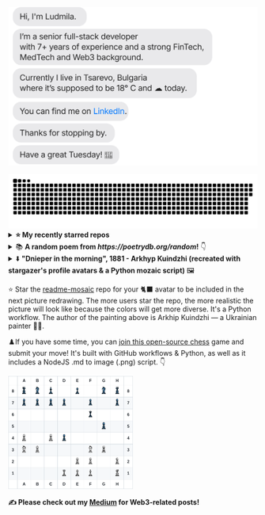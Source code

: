 [![](https://raw.githubusercontent.com/milaabl/milaabl/main/chat.svg)](https://www.linkedin.com/in/ludmila-a-dev/)

<!-- https://github.com/milaabl/milaabl/assets/86361434/c35b0e6f-acf0-435e-920d-b90faa4788ad -->

<img alt="Snake eating my contributions for breakfast🧉" src="https://raw.githubusercontent.com/milaabl/milaabl-readme/preview/github-contribution-grid-snake.svg" />

<details>
<summary>
  <strong>⭐ My recently starred repos </strong>
</summary>
  
<!-- Starred repos start -->
| Name | Url | Stars | Description |
| --- | --- |  --- |  --- |
| LimeChain/mongoose-immutable-plugin|https://github.com/LimeChain/mongoose-immutable-plugin|2|Mongoose plugin guarding fields from modifications|
| ankitects/anki|https://github.com/ankitects/anki|15387|Anki's shared backend and web components, and the Qt frontend|
| lightningnetwork/lnd|https://github.com/lightningnetwork/lnd|7154|Lightning Network Daemon ⚡️|
| CoNarrative/mongo-immutable|https://github.com/CoNarrative/mongo-immutable|10|Immutable MongoDB.|
| lightningdevkit/rust-lightning|https://github.com/lightningdevkit/rust-lightning|1005|A highly modular Bitcoin Lightning library written in Rust. It's rust-lightning, not Rusty's Lightning!|
| node-lightning/node-lightning|https://github.com/node-lightning/node-lightning|121|Bitcoin Lighting Network implemented in Node.js|
| OpenZeppelin/openzeppelin-contracts-upgradeable|https://github.com/OpenZeppelin/openzeppelin-contracts-upgradeable|876|Upgradeable variant of OpenZeppelin Contracts, meant for use in upgradeable contracts. |
| dapphub/ds-test|https://github.com/dapphub/ds-test|186|Assertions, equality checks and other test helpers|
| hbarcelos/forge-multi-version|https://github.com/hbarcelos/forge-multi-version|21|Using forge with multiple solc versions|
| threshold-network/merkle-distribution|https://github.com/threshold-network/merkle-distribution|1|Threshold Network rewards generation and distribution|
| nucypher/nucypher-contracts|https://github.com/nucypher/nucypher-contracts|13|Ethereum contracts supporting TACo applications on the Threshold Network.|
| keep-network/tbtc-v2|https://github.com/keep-network/tbtc-v2|38|Trustlessly tokenized Bitcoin on Ethereum, version 2|
| TotallyMaliciousCryptoBro/TotallyMaliciousCryptoBro|https://github.com/TotallyMaliciousCryptoBro/TotallyMaliciousCryptoBro|4||
| ethereum/EIPs|https://github.com/ethereum/EIPs|12038|The Ethereum Improvement Proposal repository|
| pcaversaccio/reentrancy-attacks|https://github.com/pcaversaccio/reentrancy-attacks|991|A chronological and (hopefully) complete list of reentrancy attacks to date.|
| StableLib/stablelib|https://github.com/StableLib/stablelib|149|A stable library of useful TypeScript/JavaScript code|
| snappyjs/node-request-queue|https://github.com/snappyjs/node-request-queue|8|A utility to queue up a number requests to be executed in parallel batches with possible waitTime between them.|
| TP-Lab/tp-js-sdk|https://github.com/TP-Lab/tp-js-sdk|178|TokenPocket JS API for Dapp of ETH, IOST, TRON, COSMOS, SOLANA, EOS etc. (mobile only)|
| petr-hejda/solidity-merkle-airdrop|https://github.com/petr-hejda/solidity-merkle-airdrop|3|Example implementation of ERC20 token airdrop using merkle tree|
| MetaMask/KeyringController|https://github.com/MetaMask/KeyringController|207|A module for managing groups of Ethereum accounts and using them.|
| appwrite/appwrite|https://github.com/appwrite/appwrite|37118|Build like a team of hundreds_|
| novuhq/novu|https://github.com/novuhq/novu|29832|🔥 The open-source notification infrastructure with fully functional embedded notification center 🚀🚀🚀|
| wagmi-dev/references|https://github.com/wagmi-dev/references|92|Collection of Chains & Connectors for wagmi|
| pancakeswap/pancake-frontend|https://github.com/pancakeswap/pancake-frontend|2418|:pancakes: Pancake main features (farms, pools, IFO, lottery, profiles)|
| paperxyz/js-sdk|https://github.com/paperxyz/js-sdk|5||
| Infrablok/login-with-metamask-using-node-js-express-js-react-js-postgresql|https://github.com/Infrablok/login-with-metamask-using-node-js-express-js-react-js-postgresql|2|Login with MetaMask using Node JS, Express Js , React Js& Postgresql|
| metaspartan/wallet-address-validator|https://github.com/metaspartan/wallet-address-validator|2|Useful NodeJS & JS Library for validation of Bitcoin, Litecoin, Denarius, and other cryptocoin addresses|
| thirdweb-example/login-with-wallet|https://github.com/thirdweb-example/login-with-wallet|20|Authenticate to a backend using the sign in with ethereum standard provided by thirdweb auth|
| Rari-Capital/nova|https://github.com/Rari-Capital/nova|216|Read and write to L1 with minimal latency and no trust tradeoffs.|
| 0xTex/bond-contracts|https://github.com/0xTex/bond-contracts|1|Source code for released Bond Protocol smart contracts.|

<!-- Starred repos end -->

</details>

<details>
  <summary>📚 <strong>A random poem from <em>https://poetrydb.org/random</em>!</strong> 👇 </summary>

<!-- Start poem -->
# 💮 An Essay on Man by *Alexander Pope*

<p>
    EPISTLE I.<br/><br/>OF THE NATURE AND STATE OF MAN WITH RESPECT TO THE UNIVERSE.<br/><br/>AWAKE, my St John! leave all meaner things<br/>To low ambition, and the pride of kings.<br/>Let us (since life can little more supply<br/>Than just to look about us and to die)<br/>Expatiate free o'er all this scene of Man;<br/>A mighty maze! but not without a plan;<br/>A wild, where weeds and flowers promiscuous shoot;<br/>Or garden, tempting with forbidden fruit.<br/>Together let us beat this ample field,<br/>Try what the open, what the covert yield;<br/>The latent tracts, the giddy heights, explore<br/>Of all who blindly creep, or sightless soar;<br/>Eye Nature's walks, shoot folly as it flies,<br/>And catch the manners living as they rise;<br/>Laugh where we must, be candid where we can;<br/>But vindicate the ways of God to Man.<br/><br/>I. Say first, of God above, or Man below,<br/>What can we reason, but from what we know?<br/>Of Man, what see we but his station here,<br/>From which to reason, or to which refer?<br/>Through worlds unnumber'd, though the God be known,<br/>'Tis ours to trace him only in our own.<br/>He who through vast immensity can pierce,<br/>See worlds on worlds compose one universe,<br/>Observe how system into system runs,<br/>What other planets circle other suns,<br/>What varied being peoples every star,<br/>May tell why Heaven has made us as we are.<br/>But of this frame the bearings, and the ties,<br/>The strong connexions, nice dependencies,<br/>Gradations just, has thy pervading soul<br/>Look'd through? or can a part contain the whole?<br/><br/>Is the great chain, that draws all to agree,<br/>And drawn, supports, upheld by God, or thee?<br/><br/>II. Presumptuous Man! the reason wouldst thou find,<br/>Why form'd so weak, so little, and so blind?<br/>First, if thou canst, the harder reason guess,<br/>Why form'd no weaker, blinder, and no less?<br/>Ask of thy mother earth, why oaks are made<br/>Taller or stronger than the weeds they shade?<br/>Or ask of yonder argent fields above,<br/>Why Jove's satellites are less than Jove?<br/><br/>Of systems possible, if 'tis confess'd<br/>That Wisdom infinite must form the best,<br/>Where all must full or not coherent be,<br/>And all that rises, rise in due degree;<br/>Then, in the scale of reasoning life, 'tis plain,<br/>There must be, somewhere, such a rank as Man:<br/>And all the question (wrangle e'er so long)<br/>Is only this, if God has placed him wrong?<br/><br/>Respecting Man, whatever wrong we call,<br/>May, must be right, as relative to all.<br/>In human works, though labour'd on with pain,<br/>A thousand movements scarce one purpose gain;<br/>In God's, one single can its end produce;<br/>Yet serves to second, too, some other use.<br/>So Man, who here seems principal alone,<br/>Perhaps acts second to some sphere unknown,<br/>Touches some wheel, or verges to some goal;<br/>'Tis but a part we see, and not a whole.<br/><br/>When the proud steed shall know why Man restrains<br/>His fiery course, or drives him o'er the plains;<br/>When the dull ox, why now he breaks the clod,<br/>Is now a victim, and now Egypt's god:<br/>Then shall man's pride and dulness comprehend<br/>His actions', passions', being's use and end;<br/>Why doing, suffering, check'd, impell'd; and why<br/>This hour a slave, the next a deity.<br/><br/>Then say not Man's imperfect, Heaven in fault;<br/>Say rather, Man's as perfect as he ought:<br/>His knowledge measured to his state and place;<br/>His time a moment, and a point his space.<br/>If to be perfect in a certain sphere,<br/>What matter, soon or late, or here or there?<br/>The blest to-day is as completely so,<br/>As who began a thousand years ago.<br/><br/>III. Heaven from all creatures hides the book of Fate,<br/>All but the page prescribed, their present state:<br/>From brutes what men, from men what spirits know:<br/>Or who could suffer being here below?<br/>The lamb thy riot dooms to bleed to-day,<br/>Had he thy reason, would he skip and play?<br/>Pleased to the last, he crops the flowery food,<br/>And licks the hand just raised to shed his blood.<br/>Oh blindness to the future! kindly given,<br/>That each may fill the circle mark'd by Heaven:<br/>Who sees with equal eye, as God of all,<br/>A hero perish, or a sparrow fall,<br/>Atoms or systems into ruin hurl'd,<br/>And now a bubble burst, and now a world.<br/><br/>Hope humbly then; with trembling pinions soar;<br/>Wait the great teacher, Death; and God adore.<br/>What future bliss, He gives not thee to know,<br/>But gives that hope to be thy blessing now.<br/>Hope springs eternal in the human breast:<br/>Man never Is, but always To be blest:<br/>The soul, uneasy and confined from home,<br/>Rests and expatiates in a life to come.<br/><br/>Lo, the poor Indian! whose untutor'd mind<br/>Sees God in clouds, or hears him in the wind;<br/>His soul, proud science never taught to stray<br/>Far as the solar walk, or milky-way;<br/>Yet simple nature to his hope has given,<br/>Behind the cloud-topp'd hill, an humbler heaven;<br/>Some safer world in depth of woods embraced,<br/>Some happier island in the watery waste,<br/>Where slaves once more their native land behold,<br/>No fiends torment, no Christians thirst for gold.<br/>To be, contents his natural desire,<br/>He asks no angel's wing, no seraph's fire;<br/>But thinks, admitted to that equal sky,<br/>His faithful dog shall bear him company.<br/><br/>IV. Go, wiser thou! and in thy scale of sense,<br/>Weigh thy opinion against Providence;<br/>Call imperfection what thou fanciest such,<br/>Say, here he gives too little, there too much:<br/>Destroy all creatures for thy sport or gust,<br/>Yet cry, If Man's unhappy, God's unjust:<br/>If Man alone engross not Heaven's high care,<br/>Alone made perfect here, immortal there:<br/>Snatch from his hand the balance and the rod,<br/>Re-judge his justice, be the God of God.<br/>In pride, in reasoning pride, our error lies;<br/>All quit their sphere, and rush into the skies.<br/>Pride still is aiming at the blest abodes,<br/>Men would be angels, angels would be gods.<br/>Aspiring to be gods, if angels fell,<br/>Aspiring to be angels, men rebel:<br/>And who but wishes to invert the laws<br/>Of ORDER, sins against the Eternal Cause.<br/><br/>V. Ask for what end the heavenly bodies shine,<br/>Earth for whose use? Pride answers, ''Tis for mine:<br/>For me kind Nature wakes her genial power,<br/>Suckles each herb, and spreads out every flower;<br/>Annual for me the grape, the rose renew,<br/>The juice nectareous, and the balmy dew;<br/>For me, the mine a thousand treasures brings;<br/>For me, health gushes from a thousand springs;<br/>Seas roll to waft me, suns to light me rise;<br/>My footstool earth, my canopy the skies.'<br/><br/>But errs not Nature from this gracious end,<br/>From burning suns when livid deaths descend,<br/>When earthquakes swallow, or when tempests sweep<br/>Towns to one grave, whole nations to the deep?<br/>'No' 'tis replied, 'the first Almighty Cause<br/>Acts not by partial, but by general laws;<br/>Th' exceptions few; some change, since all began:<br/>And what created perfect?'--Why then Man?<br/>If the great end be human happiness,<br/>Then Nature deviates; and can Man do less?<br/>As much that end a constant course requires<br/>Of showers and sunshine, as of Man's desires;<br/>As much eternal springs and cloudless skies,<br/>As men for ever temperate, calm, and wise.<br/>If plagues or earthquakes break not Heaven's design,<br/>Why then a Borgia, or a Catiline?<br/>Who knows but He, whose hand the lightning forms,<br/>Who heaves old Ocean, and who wings the storms,<br/>Pours fierce ambition in a Caesar's mind,<br/>Or turns young Ammon loose to scourge mankind?<br/>From pride, from pride, our very reasoning springs;<br/>Account for moral, as for natural things:<br/>Why charge we Heaven in those, in these acquit?<br/>In both, to reason right, is to submit.<br/><br/>Better for us, perhaps, it might appear,<br/>Were there all harmony, all virtue here;<br/>That never air or ocean felt the wind,<br/>That never passion discomposed the mind.<br/>But all subsists by elemental strife;<br/>And passions are the elements of life.<br/>The general order, since the whole began,<br/>Is kept in Nature, and is kept in Man.<br/><br/>VI. What would this Man? Now upward will he soar,<br/>And, little less than angel, would be more;<br/>Now looking downwards, just as grieved appears<br/>To want the strength of bulls, the fur of bears.<br/>Made for his use all creatures if he call,<br/>Say, what their use, had he the powers of all?<br/>Nature to these, without profusion, kind,<br/>The proper organs, proper powers assign'd;<br/>Each seeming want compensated, of course,<br/>Here with degrees of swiftness, there of force;<br/>All in exact proportion to the state;<br/>Nothing to add, and nothing to abate.<br/>Each beast, each insect, happy in its own:<br/>Is Heaven unkind to Man, and Man alone?<br/>Shall he alone, whom rational we call,<br/>Be pleased with nothing, if not bless'd with all?<br/><br/>The bliss of Man (could pride that blessing find)<br/>Is not to act or think beyond mankind;<br/>No powers of body or of soul to share,<br/>But what his nature and his state can bear.<br/>Why has not Man a microscopic eye?<br/>For this plain reason, Man is not a fly.<br/>Say, what the use, were finer optics given,<br/>T'inspect a mite, not comprehend the heaven?<br/>Or touch, if tremblingly alive all o'er,<br/>To smart and agonise at every pore?<br/>Or, quick effluvia darting through the brain,<br/>Die of a rose in aromatic pain?<br/>If nature thunder'd in his opening ears,<br/>And stunn'd him with the music of the spheres,<br/>How would he wish that Heaven had left him still<br/>The whispering zephyr, and the purling rill?<br/>Who finds not Providence all good and wise,<br/>Alike in what it gives, and what denies?<br/><br/>VII. Far as Creation's ample range extends,<br/>The scale of sensual, mental powers ascends:<br/>Mark how it mounts, to Man's imperial race,<br/>From the green myriads in the peopled grass:<br/>What modes of sight betwixt each wide extreme,<br/>The mole's dim curtain, and the lynx's beam!<br/>Of smell, the headlong lioness between,<br/>And hound sagacious on the tainted green:<br/>Of hearing, from the life that fills the flood,<br/>To that which warbles through the vernal wood:<br/>The spider's touch, how exquisitely fine!<br/>Feels at each thread, and lives along the line:<br/>In the nice bee, what sense so subtly true<br/>From poisonous herbs extracts the healing dew!<br/>How instinct varies in the grovelling swine,<br/>Compared, half-reasoning elephant, with thine!<br/>'Twixt that and reason, what a nice barrier:<br/>For ever separate, yet for ever near!<br/>Remembrance and reflection how allied;<br/>What thin partitions sense from thought divide:<br/>And middle natures, how they long to join,<br/>Yet never pass th' insuperable line!<br/>Without this just gradation, could they be<br/>Subjected, these to those, or all to thee?<br/>The powers of all subdued by thee alone,<br/>Is not thy reason all these powers in one?<br/><br/>VIII. See, through this air, this ocean, and this earth,<br/>All matter quick, and bursting into birth:<br/>Above, how high progressive life may go!<br/>Around, how wide! how deep extend below!<br/>Vast chain of being! which from God began,<br/>Natures ethereal, human, angel, man,<br/>Beast, bird, fish, insect, what no eye can see,<br/>No glass can reach; from Infinite to Thee,<br/>From Thee to Nothing.--On superior powers<br/>Were we to press, inferior might on ours:<br/>Or in the full creation leave a void,<br/>Where, one step broken, the great scale's destroy'd:<br/>From Nature's chain whatever link you strike,<br/>Tenth, or ten thousandth, breaks the chain alike.<br/><br/>And, if each system in gradation roll<br/>Alike essential to th' amazing whole,<br/>The least confusion but in one, not all<br/>That system only, but the whole must fall.<br/>Let earth, unbalanced, from her orbit fly,<br/>Planets and suns run lawless through the sky;<br/>Let ruling angels from their spheres be hurl'd,<br/>Being on being wreck'd, and world on world;<br/>Heaven's whole foundations to their centre nod,<br/>And Nature trembles to the throne of God.<br/>All this dread order break--for whom? for thee?<br/>Vile worm!--oh madness! pride! impiety!<br/><br/>IX. What if the foot, ordain'd the dust to tread,<br/>Or hand, to toil, aspired to be the head<br/>What if the head, the eye, or ear repined<br/>To serve mere engines to the ruling mind?<br/>Just as absurd for any part to claim<br/>To be another, in this general frame;<br/>Just as absurd, to mourn the tasks or pains,<br/>The great directing Mind of All ordains.<br/><br/>All are but parts of one stupendous whole,<br/>Whose body Nature is, and God the soul;<br/>That, changed through all, and yet in all the same;<br/>Great in the earth, as in th' ethereal frame:<br/>Warms in the sun, refreshes in the breeze,<br/>Glows in the stars, and blossoms in the trees,<br/>Lives through all life, extends through all extent.<br/>Spreads undivided, operates unspent;<br/>Breathes in our soul, informs our mortal part,<br/>As full, as perfect, in a hair as heart;<br/>As full, as perfect, in vile Man that mourns,<br/>As the rapt Seraph that adores and burns:<br/>To Him no high, no low, no great, no small;<br/>He fills, He bounds, connects, and equals all.<br/><br/>X. Cease then, nor Order imperfection name:<br/>Our proper bliss depends on what we blame.<br/>Know thy own point: this kind, this due degree<br/>Of blindness, weakness, Heaven bestows on thee.<br/>Submit--in this, or any other sphere,<br/>Secure to be as bless'd as thou canst bear:<br/>Safe in the hand of one disposing Power,<br/>Or in the natal, or the mortal hour.<br/>All Nature is but Art, unknown to thee;<br/>All chance, direction, which thou canst not see;<br/>All discord, harmony not understood;<br/>All partial evil, universal good:<br/>And, spite of pride, in erring reason's spite,<br/>One truth is clear, WHATEVER IS, IS RIGHT.<br/><br/>EPISTLE II.<br/><br/>OF THE NATURE AND STATE OF MAN WITH RESPECT TO HIMSELF AS AN INDIVIDUAL.<br/><br/>I. KNOW then thyself, presume not God to scan;<br/>The proper study of mankind is Man.<br/>Placed on this isthmus of a middle state,<br/>A being darkly wise, and rudely great:<br/>With too much knowledge for the sceptic side,<br/>With too much weakness for the stoic's pride,<br/>He hangs between; in doubt to act, or rest;<br/>In doubt to deem himself a god, or beast;<br/>In doubt his mind or body to prefer;<br/>Born but to die, and reasoning but to err;<br/>Alike in ignorance, his reason such,<br/>Whether he thinks too little, or too much:<br/>Chaos of thought and passion, all confused;<br/>Still by himself abused, or disabused;<br/>Created half to rise, and half to fall;<br/>Great lord of all things, yet a prey to all;<br/>Sole judge of truth, in endless error hurl'd:<br/>The glory, jest, and riddle of the world!<br/><br/>Go, wondrous creature! mount where science guides,<br/>Go, measure earth, weigh air, and state the tides;<br/>Instruct the planets in what orbs to run,<br/>Correct old Time, and regulate the sun;<br/>Go, soar with Plato to the empyreal sphere,<br/>To the first Good, first Perfect, and first Fair;<br/>Or tread the mazy round his followers trod,<br/>And quitting sense call imitating God;<br/>As eastern priests in giddy circles run,<br/>And turn their heads to imitate the sun.<br/>Go, teach Eternal Wisdom how to rule--<br/>Then drop into thyself, and be a fool!<br/><br/>Superior beings, when of late they saw<br/>A mortal man unfold all Nature's law,<br/>Admired such wisdom in an earthly shape,<br/>And show'd a Newton as we show an ape.<br/><br/>Could he, whose rules the rapid comet bind,<br/>Describe or fix one movement of his mind?<br/>Who saw its fires here rise, and there descend,<br/>Explain his own beginning, or his end?<br/>Alas, what wonder! Man's superior part<br/>Uncheck'd may rise, and climb from art to art;<br/>But when his own great work is but begun,<br/>What reason weaves, by passion is undone.<br/><br/>Trace Science, then, with modesty thy guide;<br/>First strip off all her equipage of pride;<br/>Deduct what is but vanity, or dress,<br/>Or learning's luxury, or idleness;<br/>Or tricks to show the stretch of human brain.<br/>Mere curious pleasure, or ingenious pain;<br/>Expunge the whole, or lop th' excrescent parts<br/>Of all our vices have created arts;<br/>Then see how little the remaining sum,<br/>Which served the past, and must the times to come!<br/><br/>II. Two principles in human nature reign--<br/>Self-love, to urge, and reason, to restrain;<br/>Nor this a good, nor that a bad we call,<br/>Each works its end, to move or govern all:<br/>And to their proper operation still,<br/>Ascribe all good; to their improper, ill.<br/><br/>Self-love, the spring of motion, acts the soul;<br/>Reason's comparing balance rules the whole.<br/>Man, but for that, no action could attend,<br/>And, but for this, were active to no end:<br/>Fix'd like a plant on his peculiar spot,<br/>To draw nutrition, propagate, and rot;<br/>Or, meteor-like, flame lawless through the void,<br/>Destroying others, by himself destroy'd.<br/><br/>Most strength the moving principle requires;<br/>Active its task, it prompts, impels, inspires.<br/>Sedate and quiet the comparing lies,<br/>Form'd but to check, deliberate, and advise.<br/>Self-love, still stronger, as its objects nigh;<br/>Reason's at distance, and in prospect lie:<br/>That sees immediate good by present sense;<br/>Reason, the future and the consequence.<br/>Thicker than arguments, temptations throng,<br/>At best more watchful this, but that more strong.<br/>The action of the stronger to suspend<br/>Reason still use, to reason still attend.<br/>Attention, habit and experience gains;<br/>Each strengthens reason, and self-love restrains.<br/><br/>Let subtle schoolmen teach these friends to fight,<br/>More studious to divide than to unite;<br/>And grace and virtue, sense and reason split,<br/>With all the rash dexterity of wit.<br/>Wits, just like fools, at war about a name,<br/>Have full as oft no meaning, or the same.<br/>Self-love and reason to one end aspire,<br/>Pain their aversion, pleasure their desire;<br/>But greedy that its object would devour,<br/>This taste the honey, and not wound the flower:<br/>Pleasure, or wrong or rightly understood,<br/>Our greatest evil, or our greatest good.<br/><br/>III. Modes of self-love the passions we may call:<br/>'Tis real good, or seeming, moves them all:<br/>But since not every good we can divide,<br/>And reason bids us for our own provide;<br/>Passions, though selfish, if their means be fair,<br/>List under reason, and deserve her care;<br/>Those, that imparted, court a nobler aim,<br/>Exalt their kind, and take some virtue's name.<br/><br/>In lazy apathy let Stoics boast<br/>Their virtue fix'd; 'tis fix'd as in a frost;<br/>Contracted all, retiring to the breast;<br/>But strength of mind is exercise, not rest:<br/>The rising tempest puts in act the soul,<br/>Parts it may ravage, but preserves the whole.<br/>On life's vast ocean diversely we sail,<br/>Reason the card, but passion is the gale;<br/>Nor God alone in the still calm we find,<br/>He mounts the storm, and walks upon the wind.<br/><br/>Passions, like elements, though born to fight,<br/>Yet, mix'd and soften'd, in his work unite:<br/>These 'tis enough to temper and employ;<br/>But what composes Man, can Man destroy?<br/>Suffice that reason keep to Nature's road;<br/>Subject, compound them, follow her and God.<br/>Love, Hope, and Joy, fair Pleasure's smiling train,<br/>Hate, Fear, and Grief, the family of Pain,<br/>These mix'd with art, and to due bounds confined,<br/>Make and maintain the balance of the mind:<br/>The lights and shades, whose well-accorded strife<br/>Gives all the strength and colour of our life.<br/><br/>Pleasures are ever in our hands or eyes;<br/>And when, in act, they cease, in prospect, rise:<br/>Present to grasp, and future still to find,<br/>The whole employ of body and of mind.<br/>All spread their charms, but charm not all alike;<br/>On different senses different objects strike;<br/>Hence different passions more or less inflame,<br/>As strong or weak, the organs of the frame;<br/>And hence one master passion in the breast,<br/>Like Aaron's serpent, swallows up the rest.<br/>As Man, perhaps, the moment of his breath,<br/>Receives the lurking principle of death;<br/>The young disease, that must subdue at length,<br/>Grows with his growth, and strengthens with his strength:<br/>So, cast and mingled with his very frame,<br/>The mind's disease, its ruling passion came;<br/>Each vital humour which should feed the whole,<br/>Soon flows to this, in body and in soul:<br/>Whatever warms the heart, or fills the head,<br/>As the mind opens, and its functions spread,<br/>Imagination plies her dangerous art,<br/>And pours it all upon the peccant part.<br/><br/>Nature its mother, habit is its nurse;<br/>Wit, spirit, faculties, but make it worse;<br/>Reason itself but gives it edge and power;<br/>As Heaven's blest beam turns vinegar more sour.<br/><br/>We, wretched subjects, though to lawful sway,<br/>In this weak queen, some favourite still obey:<br/>Ah! if she lend not arms, as well as rules,<br/>What can she more than tell us we are fools?<br/>Teach us to mourn our nature, not to mend,<br/>A sharp accuser, but a helpless friend!<br/>Or from a judge turn pleader, to persuade<br/>The choice we make, or justify it made;<br/>Proud of an easy conquest all along,<br/>She but removes weak passions for the strong:<br/>So, when small humours gather to a gout,<br/>The doctor fancies he has driven them out.<br/><br/>Yes, Nature's road must ever be preferr'd;<br/>Reason is here no guide, but still a guard:<br/>'Tis hers to rectify, not overthrow,<br/>And treat this passion more as friend than foe:<br/>A mightier power the strong direction sends,<br/>And several men impels to several ends:<br/>Like varying winds, by other passions tost,<br/>This drives them constant to a certain coast.<br/>Let power or knowledge, gold or glory, please,<br/>Or (oft more strong than all) the love of ease;<br/>Through life 'tis follow'd, even at life's expense;<br/>The merchant's toil, the sage's indolence,<br/>The monk's humility, the hero's pride,<br/>All, all alike, find reason on their side.<br/><br/>Th' eternal Art educing good from ill,<br/>Grafts on this passion our best principle:<br/>'Tis thus the mercury of Man is fix'd,<br/>Strong grows the virtue with his nature mix'd;<br/>The dross cements what else were too refined<br/>And in one interest body acts with mind.<br/><br/>As fruits, ungrateful to the planter's care,<br/>On savage stocks inserted, learn to bear;<br/>The surest virtues thus from passions shoot,<br/>Wild nature's vigour working at the root.<br/>What crops of wit and honesty appear<br/>From spleen, from obstinacy, hate, or fear!<br/>See anger, zeal and fortitude supply;<br/>Even avarice, prudence; sloth, philosophy;<br/>Lust, through some certain strainers well refined,<br/>Is gentle love, and charms all womankind;<br/>Envy, to which th' ignoble mind's a slave,<br/>Is emulation in the learn'd or brave;<br/>Nor virtue, male or female, can we name,<br/><br/>But what will grow on pride, or grow on shame.<br/>Thus Nature gives us (let it check our pride)<br/>The virtue nearest to our vice allied:<br/>Reason the bias turns to good from ill,<br/>And Nero reigns a Titus, if he will.<br/>The fiery soul abhorr'd in Catiline,<br/>In Decius charms, in Curtius is divine:<br/>The same ambition can destroy or save,<br/>And makes a patriot, as it makes a knave.<br/><br/>IV. This light and darkness in our chaos join'd<br/>What shall divide? the God within the mind.<br/><br/>Extremes in Nature equal ends produce,<br/>In man they join to some mysterious use;<br/>Though each by turns the other's bound invade,<br/>As, in some well-wrought picture, light and shade,<br/>And oft so mix, the difference is too nice<br/>Where ends the virtue, or begins the vice.<br/><br/>Fools! who from hence into the notion fall,<br/>That vice or virtue there is none at all.<br/>If white and black blend, soften, and unite<br/>A thousand ways, is there no black or white?<br/>Ask your own heart, and nothing is so plain;<br/>'Tis to mistake them, costs the time and pain.<br/><br/>V. Vice is a monster of so frightful mien,<br/>As, to be hated, needs but to be seen;<br/>Yet seen too oft, familiar with her face,<br/>We first endure, then pity, then embrace.<br/>But where th' extreme of vice, was ne'er agreed:<br/>Ask where's the north? at York, 'tis on the Tweed;<br/>In Scotland, at the Orcades; and there,<br/>At Greenland, Zembla, or the Lord knows where.<br/>No creature owns it in the first degree,<br/>But thinks his neighbour further gone than he;<br/>Even those who dwell beneath its very zone,<br/>Or never feel the rage, or never own;<br/>What happier natures shrink at with affright,<br/>The hard inhabitant contends is right.<br/><br/>Virtuous and vicious every man must be,<br/>Few in th' extreme, but all in the degree;<br/>The rogue and fool by fits is fair and wise;<br/>And even the best, by fits, what they despise.<br/>'Tis but by parts we follow good or ill;<br/>For, vice or virtue, self directs it still;<br/>Each individual seeks a several goal;<br/>But Heaven's great view is one, and that the whole.<br/>That counterworks each folly and caprice;<br/>That disappoints th' effect of every vice;<br/>That, happy frailties to all ranks applied;<br/>Shame to the virgin, to the matron pride,<br/>Fear to the statesman, rashness to the chief,<br/>To kings presumption, and to crowds belief:<br/>That, virtue's ends from vanity can raise,<br/>Which seeks no interest, no reward but praise;<br/>And build on wants, and on defects of mind,<br/>The joy, the peace, the glory of mankind.<br/><br/>Heaven forming each on other to depend,<br/>A master, or a servant, or a friend,<br/>Bids each on other for assistance call,<br/>Till one man's weakness grows the strength of all.<br/>Wants, frailties, passions, closer still ally<br/>The common interest, or endear the tie.<br/>To these we owe true friendship, love sincere,<br/>Each home-felt joy that life inherits here;<br/>Yet from the same we learn, in its decline,<br/>Those joys, those loves, those interests to resign;<br/>Taught half by reason, half by mere decay,<br/>To welcome death, and calmly pass away.<br/>Whate'er the passion, knowledge, fame, or pelf,<br/>Not one will change his neighbour with himself.<br/>The learn'd is happy Nature to explore;<br/>The fool is happy that he knows no more;<br/>The rich is happy in the plenty given,<br/>The poor contents him with the care of Heaven.<br/>See the blind beggar dance, the cripple sing,<br/>The sot a hero, lunatic a king;<br/>The starving chemist in his golden views<br/>Supremely bless'd, the poet in his Muse.<br/>See some strange comfort every state attend,<br/>And pride bestow'd on all, a common friend;<br/>See some fit passion every age supply,<br/>Hope travels through, nor quits us when we die.<br/><br/>Behold the child, by Nature's kindly law,<br/>Pleased with a rattle, tickled with a straw:<br/>Some livelier plaything gives his youth delight,<br/>A little louder, but as empty quite:<br/>Scarfs, garters, gold, amuse his riper stage,<br/>And beads and prayer-books are the toys of age:<br/>Pleased with this bauble still, as that before;<br/>Till, tired, he sleeps, and life's poor play is o'er.<br/><br/>Meanwhile opinion gilds with varying rays<br/>Those painted clouds that beautify our days;<br/>Each want of happiness by hope supplied,<br/>And each vacuity of sense by pride:<br/>These build as fast as knowledge can destroy;<br/>In Folly's cup still laughs the bubble, joy;<br/>One prospect lost, another still we gain;<br/>And not a vanity is given in vain;<br/>Even mean self-love becomes, by force divine,<br/>The scale to measure others' wants by thine.<br/>See! and confess, one comfort still must rise,<br/>'Tis this, Though Man's a fool, yet God is wise.<br/><br/>EPISTLE III.<br/><br/>OF THE NATURE AND STATE OF MAN WITH RESPECT TO SOCIETY.<br/><br/>Here then we rest: 'The Universal Cause<br/>Acts to one end, but acts by various laws.'<br/>In all the madness of superfluous health,<br/>The trim of pride, the impudence of wealth,<br/>Let this great truth be present night and day;<br/>But most be present, if we preach or pray.<br/><br/>I. Look round our world; behold the chain of love<br/>Combining all below and all above.<br/>See plastic Nature working to this end,<br/>The single atoms each to other tend,<br/>Attract, attracted to, the next in place<br/>Form'd and impell'd its neighbour to embrace.<br/>See matter next, with various life endued,<br/>Press to one centre still, the general Good.<br/>See dying vegetables life sustain,<br/>See life dissolving vegetate again:<br/>All forms that perish other forms supply,<br/>(By turns we catch the vital breath, and die)<br/>Like bubbles on the sea of Matter born,<br/>They rise, they break, and to that sea return.<br/>Nothing is foreign: parts relate to whole;<br/>One all-extending, all-preserving Soul<br/>Connects each being, greatest with the least;<br/>Made beast in aid of man, and man of beast;<br/>All served, all serving: nothing stands alone;<br/>The chain holds on, and where it ends, unknown.<br/><br/>Has God, thou fool! work'd solely for thy good,<br/>Thy joy, thy pastime, thy attire, thy food?<br/>Who for thy table feeds the wanton fawn,<br/>For him as kindly spread the flowery lawn:<br/>Is it for thee the lark ascends and sings?<br/>Joy tunes his voice, joy elevates his wings.<br/>Is it for thee the linnet pours his throat?<br/>Loves of his own, and raptures swell the note.<br/>The bounding steed you pompously bestride,<br/>Shares with his lord the pleasure and the pride.<br/>Is thine alone the seed that strews the plain?<br/>The birds of heaven shall vindicate their grain.<br/>Thine the full harvest of the golden year?<br/>Part pays, and justly, the deserving steer:<br/>The hog, that ploughs not, nor obeys thy call,<br/>Lives on the labours of this lord of all.<br/><br/>Know, Nature's children all divide her care;<br/>The fur that warms a monarch, warm'd a bear.<br/>While Man exclaims, 'See all things for my use!'<br/>'See man for mine!' replies a pamper'd goose:<br/>And just as short of reason he must fall,<br/>Who thinks all made for one, not one for all.<br/><br/>Grant that the powerful still the weak control;<br/>Be Man the wit and tyrant of the whole:<br/>Nature that tyrant checks; he only knows,<br/>And helps, another creature's wants and woes.<br/>Say, will the falcon, stooping from above,<br/>Smit with her varying plumage, spare the dove?<br/>Admires the jay the insect's gilded wings?<br/>Or hears the hawk when Philomela sings?<br/>Man cares for all: to birds he gives his woods,<br/>To beasts his pastures, and to fish his floods;<br/>For some his interest prompts him to provide,<br/>For more his pleasure, yet for more his pride:<br/>All feed on one vain patron, and enjoy<br/>Th' extensive blessing of his luxury.<br/>That very life his learned hunger craves,<br/>He saves from famine, from the savage saves;<br/>Nay, feasts the animal he dooms his feast.<br/>And, till he ends the being, makes it blest;<br/>Which sees no more the stroke, or feels the pain,<br/>Than favour'd Man by touch ethereal slain.<br/>The creature had his feast of life before;<br/>Thou too must perish, when thy feast is o'er!<br/><br/>To each unthinking being, Heaven, a friend,<br/>Gives not the useless knowledge of its end:<br/>To Man imparts it; but with such a view<br/>As, while he dreads it, makes him hope it too:<br/>The hour conceal'd, and so remote the fear,<br/>Death still draws nearer, never seeming near.<br/>Great standing miracle! that Heaven assign'd<br/>Its only thinking thing this turn of mind.<br/><br/>II. Whether with reason or with instinct blest,<br/>Know, all enjoy that power which suits them best;<br/>To bliss alike by that direction tend,<br/>And find the means proportion'd to their end.<br/>Say, where full instinct is th' unerring guide,<br/>What pope or council can they need beside?<br/>Reason, however able, cool at best,<br/>Cares not for service, or but serves when press'd,<br/>Stays till we call, and then not often near;<br/>But honest instinct comes a volunteer,<br/>Sure never to o'ershoot, but just to hit;<br/>While still too wide or short is human wit;<br/>Sure by quick nature happiness to gain,<br/>Which heavier reason labours at in vain.<br/>This, too serves always, reason never long;<br/>One must go right, the other may go wrong.<br/>See then the acting and comparing powers<br/>One in their nature, which are two in ours;<br/>And reason raise o'er instinct as you can,<br/>In this 'tis God directs, in that 'tis Man.<br/><br/>Who taught the nations of the field and wood<br/>To shun their poison, and to choose their food?<br/>Prescient, the tides or tempests to withstand,<br/>Build on the wave, or arch beneath the sand?<br/>Who made the spider parallels design,<br/>Sure as De Moivre, without rule or line?<br/>Who bid the stork, Columbus-like, explore<br/>Heavens not his own, and worlds unknown before?<br/>Who calls the council, states the certain day,<br/>Who forms the phalanx, and who points the way?<br/><br/>III. God, in the nature of each being, founds<br/>Its proper bliss, and sets its proper bounds:<br/>But as he framed a whole, the whole to bless,<br/>On mutual wants built mutual happiness:<br/>So from the first, eternal Order ran,<br/>And creature link'd to creature, man to man.<br/>Whate'er of life all-quickening ether keeps,<br/>Or breathes through air, or shoots beneath the deeps,<br/>Or pours profuse on earth, one nature feeds<br/>The vital flame, and swells the genial seeds.<br/>Not Man alone, but all that roam the wood,<br/>Or wing the sky, or roll along the flood,<br/>Each loves itself, but not itself alone,<br/>Each sex desires alike, till two are one.<br/>Nor ends the pleasure with the fierce embrace;<br/>They love themselves, a third time, in their race.<br/>Thus beast and bird their common charge attend,<br/>The mothers nurse it, and the sires defend;<br/>The young dismiss'd to wander earth or air,<br/>There stops the instinct, and there ends the care;<br/>The link dissolves, each seeks a fresh embrace,<br/>Another love succeeds, another race.<br/>A longer care Man's helpless kind demands;<br/>That longer care contracts more lasting bands:<br/>Reflection, reason, still the ties improve,<br/>At once extend the interest, and the love;<br/>With choice we fix, with sympathy we burn;<br/>Each virtue in each passion takes its turn;<br/>And still new needs, new helps, new habits rise,<br/>That graft benevolence on charities.<br/>Still as one brood, and as another rose,<br/>These natural love maintain'd, habitual those:<br/>The last, scarce ripen'd into perfect man,<br/>Saw helpless him from whom their life began:<br/>Memory and forecast just returns engage,<br/>That pointed back to youth, this on to age;<br/>While pleasure, gratitude, and hope, combined,<br/>Still spread the interest, and preserved the kind.<br/><br/>IV. Nor think, in Nature's state they blindly trod;<br/>The state of Nature was the reign of God:<br/>Self-love and social at her birth began,<br/>Union the bond of all things, and of Man.<br/>Pride then was not; nor arts, that pride to aid;<br/>Man walk'd with beast, joint tenant of the shade;<br/>The same his table, and the same his bed;<br/>No murder clothed him, and no murder fed.<br/>In the same temple, the resounding wood,<br/>All vocal beings hymn'd their equal God:<br/>The shrine with gore unstain'd, with gold undress'd,<br/>Unbribed, unbloody, stood the blameless priest:<br/>Heaven's attribute was universal care,<br/>And Man's prerogative to rule, but spare.<br/>Ah! how unlike the Man of times to come!<br/>Of half that live the butcher and the tomb;<br/>Who, foe to Nature, hears the general groan,<br/>Murders their species, and betrays his own.<br/>But just disease to luxury succeeds,<br/>And every death its own avenger breeds;<br/>The fury-passions from that blood began,<br/>And turn'd on Man, a fiercer savage, Man.<br/><br/>See him from Nature rising slow to Art!<br/>To copy instinct then was reason's part;<br/>Thus then to Man the voice of Nature spake--<br/>'Go, from the creatures thy instructions take:<br/>Learn from the birds what food the thickets yield;<br/>Learn from the beasts the physic of the field;<br/>Thy arts of building from the bee receive;<br/>Learn of the mole to plough, the worm to weave;<br/>Learn of the little nautilus to sail,<br/>Spread the thin oar, and catch the driving gale.<br/>Here, too, all forms of social union find,<br/>And hence let reason, late, instruct mankind:<br/>Here subterranean works and cities see;<br/>There towns aërial on the waving tree.<br/>Learn each small people's genius, policies,<br/>The ants' republic, and the realm of bees;<br/>How those in common all their wealth bestow,<br/>And anarchy without confusion know;<br/>And these for ever, though a monarch reign,<br/>Their separate cells and properties maintain.<br/>Mark what unvaried laws preserve each state,<br/>Laws wise as Nature, and as fix'd as Fate.<br/>In vain thy reason finer webs shall draw,<br/>Entangle Justice in her net of lay,<br/>And right, too rigid, harden into wrong;<br/>Still for the strong too weak, the weak too strong.<br/>Yet go! and thus o'er all the creatures sway,<br/>Thus let the wiser make the rest obey;<br/>And for those arts mere instinct could afford,<br/>Be crown'd as monarchs, or as gods adored.'<br/><br/>V. Great Nature spoke; observant men obey'd;<br/>Cities were built, societies were made:<br/>Here rose one little state; another near<br/>Grew by like means, and join'd, through love or fear.<br/>Did here the trees with ruddier burdens bend,<br/>And there the streams in purer rills descend?<br/>What war could ravish, commerce could bestow;<br/>And he return'd a friend, who came a foe.<br/>Converse and love mankind might strongly draw,<br/>When love was liberty, and Nature law.<br/>Thus states were form'd, the name of king unknown,<br/>Till common interest placed the sway in one.<br/>'Twas virtue only (or in arts or arms,<br/>Diffusing blessings or averting harms),<br/>The same which in a sire the sons obey'd,<br/>A prince the father of a people made.<br/><br/>VI. Till then, by Nature crown'd, each patriarch sat,<br/>King, priest, and parent of his growing state;<br/>On him, their second Providence, they hung,<br/>Their law his eye, their oracle his tongue.<br/>He from the wondering furrow call'd the food,<br/>Taught to command the fire, control the flood,<br/>Draw forth the monsters of the abyss profound,<br/>Or fetch the aërial eagle to the ground.<br/>Till drooping, sickening, dying they began<br/>Whom they revered as god to mourn as man:<br/>Then, looking up from sire to sire, explored<br/>One great first Father, and that first adored.<br/>Or plain tradition that this All begun,<br/>Convey'd unbroken faith from sire to son;<br/>The worker from the work distinct was known,<br/>And simple reason never sought but one:<br/>Ere wit oblique had broke that steady light,<br/>Man, like his Maker, saw that all was right;<br/>To virtue, in the paths of pleasure, trod,<br/>And own'd a Father when he own'd a God.<br/>Love all the faith, and all the allegiance then;<br/>For nature knew no right divine in men,<br/>No ill could fear in God; and understood<br/>A sovereign Being, but a sovereign good.<br/>True faith, true policy, united ran,<br/>That was but love of God, and this of Man.<br/><br/>Who first taught souls enslaved, and realms undone,<br/>The enormous faith of many made for one;<br/>That proud exception to all Nature's laws,<br/>To invert the world, and counterwork its cause?<br/>Force first made conquest, and that conquest, law;<br/>'Till Superstition taught the tyrant awe,<br/>Then shared the tyranny, then lent it aid,<br/>And gods of conquerors, slaves of subjects made:<br/>She, midst the lightning's blaze, and thunder's sound,<br/>When rock'd the mountains, and when groan'd the ground, 250<br/>She taught the weak to bend, the proud to pray,<br/>To Power unseen, and mightier far than they:<br/>She, from the rending earth and bursting skies,<br/>Saw gods descend, and fiends infernal rise:<br/>Here fix'd the dreadful, there the blest abodes;<br/>Fear made her devils, and weak hope her gods;<br/>Gods partial, changeful, passionate, unjust,<br/>Whose attributes were rage, revenge, or lust;<br/>Such as the souls of cowards might conceive,<br/>And, form'd like tyrants, tyrants would believe.<br/>Zeal then, not charity, became the guide;<br/>And hell was built on spite, and heaven on pride.<br/>Then sacred seem'd the ethereal vault no more;<br/>Altars grew marble then, and reek'd with gore:<br/>Then first the Flamen tasted living food;<br/>Next his grim idol smear'd with human blood;<br/>With Heaven's own thunders shook the world below,<br/>And play'd the god an engine on his foe.<br/><br/>So drives self-love, through just and through unjust,<br/>To one man's power, ambition, lucre, lust:<br/>The same self-love, in all, becomes the cause<br/>Of what restrains him, government and laws.<br/>For, what one likes, if others like as well,<br/>What serves one will, when many wills rebel?<br/>How shall he keep what, sleeping or awake,<br/>A weaker may surprise, a stronger take?<br/>His safety must his liberty restrain:<br/>All join to guard what each desires to gain.<br/>Forced into virtue thus by self-defence,<br/>Even kings learn'd justice and benevolence;<br/>Self-love forsook the path it first pursued,<br/>And found the private in the public good.<br/><br/>'Twas then the studious head or generous mind,<br/>Follower of God, or friend of human kind,<br/>Poet or patriot, rose but to restore<br/>The faith and moral Nature gave before;<br/>Relumed her ancient light, not kindled new;<br/>If not God's image, yet his shadow drew;<br/>Taught power's due use to people and to kings,<br/>Taught not to slack, nor strain its tender strings,<br/>The less, or greater, set so justly true,<br/>That touching one must strike the other too;<br/>Till jarring interests of themselves create<br/>The according music of a well-mix'd state.<br/>Such is the world's great harmony, that springs<br/>From order, union, full consent of things:<br/>Where small and great, where weak and mighty, made<br/>To serve, not suffer; strengthen, not invade;<br/>More powerful each as needful to the rest,<br/>And in proportion as it blesses, bless'd;<br/>Draw to one point, and to one centre bring<br/>Beast, man, or angel, servant, lord, or king.<br/><br/>For forms of government let fools contest;<br/>Whate'er is best administer'd is best:<br/>For modes of faith let graceless zealots fight;<br/>His can't be wrong whose life is in the right:<br/>In faith and hope the world will disagree,<br/>But all mankind's concern is charity:<br/>All must be false that thwart this one great end;<br/>And all of God that bless mankind, or mend.<br/><br/>Man, like the generous vine, supported lives;<br/>The strength he gains is from the embrace he gives.<br/>On their own axis as the planets run,<br/>Yet make at once their circle round the sun;<br/>So two consistent motions act the soul,<br/>And one regards itself, and one the whole.<br/><br/>Thus God and Nature link'd the general frame,<br/>And bade self-love and social be the same.<br/><br/>EPISTLE IV.<br/><br/>OF THE NATURE AND STATE OF MAN WITH RESPECT TO HAPPINESS.<br/><br/>O Happiness! our being's end and aim!<br/>Good, Pleasure, Ease, Content! whate'er thy name:<br/>That something still which prompts th' eternal sigh,<br/>For which we bear to live, or dare to die,<br/>Which still so near us, yet beyond us lies,<br/>O'erlook'd, seen double, by the fool, and wise.<br/>Plant of celestial seed! if dropp'd below,<br/>Say, in what mortal soil thou deign'st to grow?<br/>Fair opening to some court's propitious shine,<br/>Or deep with diamonds in the flaming mine?<br/>Twined with the wreaths Parnassian laurels yield,<br/>Or reap'd in iron harvests of the field?<br/>Where grows?--where grows it not? If vain our toil,<br/>We ought to blame the culture, not the soil:<br/>Fix'd to no spot is happiness sincere,<br/>Tis nowhere to be found, or everywhere;<br/>'Tis never to be bought, but always free,<br/>And, fled from monarchs, St John! dwells with thee.<br/><br/>I. Ask of the learn'd the way? the learn'd are blind;<br/>This bids to serve, and that to shun mankind;<br/>Some place the bliss in action, some in ease,<br/>Those call it Pleasure, and Contentment these;<br/>Some, sunk to beasts, find pleasure end in pain;<br/>Some, swell'd to gods, confess even virtue vain;<br/>Or, indolent, to each extreme they fall,<br/>To trust in every thing, or doubt of all.<br/><br/>Who thus define it, say they more or less<br/>Than this, that happiness is happiness?<br/><br/>II. Take Nature's path, and mad Opinion's leave;<br/>All states can reach it, and all heads conceive;<br/>Obvious her goods, in no extreme they dwell;<br/>There needs but thinking right, and meaning well;<br/>And, mourn our various portions as we please,<br/>Equal is common sense, and common ease.<br/><br/>Remember, Man, 'The Universal Cause<br/>Acts not by partial, but by general laws;'<br/>And makes what happiness we justly call<br/>Subsist, not in the good of one, but all.<br/>There's not a blessing individuals find,<br/>But some way leans and hearkens to the kind:<br/>No bandit fierce, no tyrant mad with pride,<br/>No cavern'd hermit, rests self-satisfied:<br/>Who most to shun or hate mankind pretend,<br/>Seek an admirer, or would fix a friend:<br/>Abstract what others feel, what others think,<br/>All pleasures sicken, and all glories sink:<br/>Each has his share; and who would more obtain,<br/>Shall find, the pleasure pays not half the pain.<br/><br/>Order is Heaven's first law; and, this confess'd,<br/>Some are, and must be, greater than the rest,<br/>More rich, more wise; but who infers from hence<br/>That such are happier, shocks all common sense.<br/>Heaven to mankind impartial we confess,<br/>If all are equal in their happiness:<br/>But mutual wants this happiness increase;<br/>All Nature's difference keeps all Nature's peace.<br/>Condition, circumstance, is not the thing;<br/>Bliss is the same in subject or in king,<br/>In who obtain defence, or who defend,<br/>In him who is, or him who finds a friend:<br/>Heaven breathes through every member of the whole<br/>One common blessing, as one common soul.<br/>But Fortune's gifts if each alike possess'd,<br/>And each were equal, must not all contest?<br/>If then to all Men happiness was meant,<br/>God in externals could not place content.<br/><br/>Fortune her gifts may variously dispose,<br/>And these be happy call'd, unhappy those;<br/>But Heaven's just balance equal will appear,<br/>While those are placed in hope, and these in fear:<br/>Not present good or ill, the joy or curse,<br/>But future views of better, or of worse.<br/><br/>O sons of earth! attempt ye still to rise,<br/>By mountains piled on mountains, to the skies?<br/>Heaven still with laughter the vain toil surveys,<br/>And buries madmen in the heaps they raise.<br/><br/>III. Know, all the good that individuals find,<br/>Or God and Nature meant to mere mankind,<br/>Reason's whole pleasure, all the joys of sense,<br/>Lie in three words--Health, Peace, and Competence,<br/>But health consists with temperance alone;<br/>And peace, O Virtue! peace is all thy own.<br/>The good or bad the gifts of Fortune gain;<br/>But these less taste them, as they worse obtain.<br/>Say, in pursuit of profit or delight,<br/>Who risk the most, that take wrong means, or right?<br/>Of vice or virtue, whether bless'd or cursed,<br/>Which meets contempt, or which compassion first?<br/>Count all th' advantage prosperous vice attains,<br/>'Tis but what virtue flies from and disdains:<br/>And grant the bad what happiness they would,<br/>One they must want, which is, to pass for good.<br/><br/>Oh, blind to truth, and God's whole scheme below,<br/>Who fancy bliss to vice, to virtue woe!<br/>Who sees and follows that great scheme the best,<br/>Best knows the blessing, and will most be bless'd.<br/>But fools, the good alone unhappy call,<br/>For ills or accidents that chance to all.<br/>See Falkland dies, the virtuous and the just!<br/>See godlike Turenne prostrate on the dust!<br/>See Sidney bleeds amid the martial strife!<br/>Was this their virtue, or contempt of life?<br/>Say, was it virtue, more though Heaven ne'er gave,<br/>Lamented Digby! sunk thee to the grave?<br/>Tell me, if virtue made the son expire,<br/>Why, full of days and honour, lives the sire?<br/>Why drew Marseilles' good bishop purer breath,<br/>When Nature sicken'd, and each gale was death?<br/>Or why so long (in life if long can be)<br/>Lent Heaven a parent to the poor and me?<br/><br/>What makes all physical or moral ill?<br/>There deviates Nature, and here wanders Will.<br/>God sends not ill, if rightly understood;<br/>Or partial ill is universal good,<br/>Or change admits, or Nature lets it fall;<br/>Short, and but rare, till Man improved it all.<br/>We just as wisely might of Heaven complain<br/>That righteous Abel was destroy'd by Cain,<br/>As that the virtuous son is ill at ease<br/>When his lewd father gave the dire disease.<br/><br/>IV. Think we, like some weak prince, th' Eternal Cause,<br/>Prone for his favourites to reverse his laws?<br/>Shall burning Ætna, if a sage requires,<br/>Forget to thunder, and recall her fires?<br/>On air or sea new motions be impress'd,<br/>O blameless Bethel! to relieve thy breast?<br/>When the loose mountain trembles from on high,<br/>Shall gravitation cease, if you go by?<br/>Or some old temple, nodding to its fall,<br/>For Chartres' head reserve the hanging wall?<br/><br/>V. But still this world (so fitted for the knave)<br/>Contents us not. A better shall we have?<br/>A kingdom of the just then let it be:<br/>But first consider how those just agree.<br/>The good must merit God's peculiar care;<br/>But who but God can tell us who they are?<br/>One thinks on Calvin Heaven's own spirit fell;<br/>Another deems him instrument of hell;<br/>If Calvin feel Heaven's blessing, or its rod,<br/>This cries there is, and that, there is no God.<br/>What shocks one part will edify the rest,<br/>Nor with one system can they all be bless'd.<br/>The very best will variously incline,<br/>And what rewards your virtue, punish mine.<br/>Whatever is, is right.--This world, 'tis true,<br/>Was made for Caesar--but for Titus too:<br/>And which more bless'd? who chain'd his country, say,<br/>Or he whose virtue sigh'd to lose a day?<br/><br/>'But sometimes virtue starves, while vice is fed.'<br/>What then? Is the reward of virtue bread?<br/>That, vice may merit, 'tis the price of toil;<br/>The knave deserves it, when he tills the soil,<br/>The knave deserves it, when he tempts the main,<br/>Where Folly fights for kings, or dives for gain.<br/>The good man may be weak, be indolent;<br/>Nor is his claim to plenty, but content.<br/>But grant him riches, your demand is o'er?<br/>'No--shall the good want health, the good want power?'<br/>Add health, and power, and every earthly thing,<br/>'Why bounded power? why private? why no king?'<br/>Nay, why external for internal given?<br/>Why is not man a god, and earth a heaven?<br/>Who ask and reason thus, will scarce conceive<br/>God gives enough, while he has more to give:<br/>Immense the power, immense were the demand;<br/>Say, at what part of nature will they stand?<br/><br/>VI. What nothing earthly gives, or can destroy,<br/>The soul's calm sunshine, and the heartfelt joy,<br/>Is virtue's prize: a better would you fix?<br/>Then give humility a coach and six,<br/>Justice a conqueror's sword, or truth a gown,<br/>Or public spirit its great cure, a crown.<br/>Weak, foolish man! will Heaven reward us there<br/>With the same trash mad mortals wish for here?<br/>The boy and man an individual makes,<br/>Yet sigh'st thou now for apples and for cakes?<br/>Go, like the Indian, in another life<br/>Expect thy dog, thy bottle, and thy wife;<br/>As well as dream such trifles are assign'd,<br/>As toys and empires, for a godlike mind.<br/>Rewards, that either would to virtue bring<br/>No joy, or be destructive of the thing;<br/>How oft by these at sixty are undone<br/>The virtues of a saint at twenty-one!<br/>To whom can riches give repute, or trust,<br/>Content, or pleasure, but the good and just?<br/>Judges and senates have been bought for gold,<br/>Esteem and love were never to be sold.<br/>O fool! to think God hates the worthy mind,<br/>The lover and the love of human kind,<br/>Whose life is healthful, and whose conscience clear,<br/>Because he wants a thousand pounds a year.<br/><br/>Honour and shame from no condition rise;<br/>Act well your part; there all the honour lies.<br/>Fortune in men has some small difference made--<br/>One flaunts in rags, one flutters in brocade;<br/>The cobbler apron'd, and the parson gown'd,<br/>The friar hooded, and the monarch crown'd.<br/>'What differ more' (you cry) 'than crown and cowl?'<br/>I'll tell you, friend!--a wise man and a fool.<br/>You'll find, if once the monarch acts the monk,<br/>Or, cobbler-like, the parson will be drunk,<br/>Worth makes the man, and want of it the fellow;<br/>The rest is all but leather or prunella.<br/><br/>Stuck o'er with titles, and hung round with strings,<br/>That thou may'st be by kings, or whores of kings,<br/>Boast the pure blood of an illustrious race,<br/>In quiet flow from Lucrece to Lucrece:<br/>But by your fathers' worth if yours you rate,<br/>Count me those only who were good and great.<br/>Go! if your ancient but ignoble blood<br/>Has crept through scoundrels ever since the flood,<br/>Go! and pretend your family is young;<br/>Nor own, your fathers have been fools so long.<br/>What can ennoble sots, or slaves, or cowards?<br/>Alas! not all the blood of all the Howards.<br/><br/>Look next on greatness; say where greatness lies?<br/>'Where, but among the heroes and the wise?'<br/>Heroes are much the same, the point's agreed,<br/>From Macedonia's madman to the Swede;<br/>The whole strange purpose of their lives, to find<br/>Or make an enemy of all mankind!<br/>Not one looks backward, onward still he goes,<br/>Yet ne'er looks forward further than his nose.<br/>No less alike the politic and wise;<br/>All sly slow things, with circumspective eyes:<br/>Men in their loose unguarded hours they take,<br/>Not that themselves are wise, but others weak.<br/>But grant that those can conquer, these can cheat;<br/>'Tis phrase absurd to call a villain great:<br/>Who wickedly is wise, or madly brave,<br/>Is but the more a fool, the more a knave.<br/>Who noble ends by noble means obtains,<br/>Or failing, smiles in exile or in chains,<br/>Like good Aurelius let him reign, or bleed<br/>Like Socrates, that man is great indeed.<br/><br/>What's fame? A fancied life in others' breath,<br/>A thing beyond us, even before our death.<br/>Just what you hear, you have; and what's unknown<br/>The same (my Lord) if Tully's, or your own.<br/>All that we feel of it begins and ends<br/>In the small circle of our foes or friends;<br/>To all beside as much an empty shade<br/>An Eugene living, as a Cæsar dead;<br/>Alike or when, or where, they shone, or shine,<br/>Or on the Rubicon, or on the Rhine.<br/>A wit's a feather, and a chief a rod;<br/>An honest man's the noblest work of God.<br/>Fame but from death a villain's name can save,<br/>As justice tears his body from the grave,<br/>When what t' oblivion better were resign'd,<br/>Is hung on high, to poison half mankind.<br/>All fame is foreign, but of true desert;<br/>Plays round the head, but comes not to the heart:<br/>One self-approving hour whole years out-weighs<br/>Of stupid starers, and of loud huzzas;<br/>And more true joy Marcellus exiled feels,<br/>Than Cæsar with a senate at his heels.<br/><br/>In parts superior what advantage lies?<br/>Tell (for you can) what is it to be wise?<br/>'Tis but to know how little can be known;<br/>To see all others' faults, and feel our own:<br/>Condemn'd in business or in arts to drudge,<br/>Without a second, or without a judge.<br/>Truths would you teach, or save a sinking land?<br/>All fear, none aid you, and few understand.<br/>Painful pre-eminence! yourself to view<br/>Above life's weakness, and its comforts too.<br/><br/>Bring then these blessings to a strict account;<br/>Make fair deductions; see to what they mount:<br/>How much of other each is sure to cost;<br/>How each for other oft is wholly lost;<br/>How inconsistent greater goods with these;<br/>How sometimes life is risk'd, and always ease:<br/>Think, and if still the things thy envy call,<br/>Say, wouldst thou be the man to whom they fall?<br/>To sigh for ribands if thou art so silly,<br/>Mark how they grace Lord Umbra, or Sir Billy:<br/>Is yellow dirt the passion of thy life?<br/>Look but on Gripus, or on Gripus' wife:<br/>If parts allure thee, think how Bacon shined,<br/>The wisest, brightest, meanest of mankind:<br/>Or, ravish'd with the whistling of a name,<br/>See Cromwell, damn'd to everlasting fame!<br/>If all, united, thy ambition call,<br/>From ancient story learn to scorn them all.<br/>There, in the rich, the honour'd, famed, and great,<br/>See the false scale of happiness complete!<br/>In hearts of kings, or arms of queens who lay,<br/>How happy! those to ruin, these betray.<br/>Mark by what wretched steps their glory grows,<br/>From dirt and sea-weed as proud Venice rose;<br/>In each how guilt and greatness equal ran,<br/>And all that raised the hero, sunk the man:<br/>Now Europe's laurels on their brows behold,<br/>But stain'd with blood, or ill exchanged for gold:<br/>Then see them broke with toils, or sunk in ease,<br/>Or infamous for plunder'd provinces.<br/>Oh wealth ill-fated! which no act of fame<br/>E'er taught to shine, or sanctified from shame!<br/>What greater bliss attends their close of life?<br/>Some greedy minion, or imperious wife.<br/>The trophied arches, storied halls invade,<br/>And haunt their slumbers in the pompous shade.<br/>Alas! not dazzled with their noontide ray,<br/>Compute the morn and evening to the day;<br/>The whole amount of that enormous fame,<br/>A tale that blends their glory with their shame!<br/><br/>VII. Know then this truth (enough for man to know)<br/>'Virtue alone is happiness below.'<br/>The only point where human bliss stands still,<br/>And tastes the good without the fall to ill;<br/>Where only merit constant pay receives,<br/>Is bless'd in what it takes, and what it gives;<br/>The joy unequall'd, if its end it gain,<br/>And if it lose, attended with no pain:<br/>Without satiety, though e'er so bless'd,<br/>And but more relish'd as the more distress'd:<br/>The broadest mirth unfeeling Folly wears,<br/>Less pleasing far than Virtue's very tears:<br/>Good, from each object, from each place acquired,<br/>For ever exercised, yet never tired;<br/>Never elated, while one man's oppress'd;<br/>Never dejected, while another's bless'd;<br/>And where no wants, no wishes can remain,<br/>Since but to wish more virtue, is to gain.<br/><br/>See the sole bliss Heaven could on all bestow!<br/>Which who but feels can taste, but thinks can know:<br/>Yet poor with fortune, and with learning blind,<br/>The bad must miss; the good, untaught, will find;<br/>Slave to no sect, who takes no private road,<br/>But looks through Nature up to Nature's God;<br/>Pursues that chain which links th' immense design,<br/>Joins Heaven and Earth, and mortal and divine;<br/>Sees, that no being any bliss can know,<br/>But touches some above, and some below;<br/>Learns, from this union of the rising whole,<br/>The first, last purpose of the human soul;<br/>And knows where faith, law, morals, all began,<br/>All end, in love of God, and love of Man.<br/><br/>For him alone Hope leads from goal to goal,<br/>And opens still, and opens on his soul;<br/>Till lengthen'd on to Faith, and unconfined,<br/>It pours the bliss that fills up all the mind.<br/>He sees why Nature plants in Man alone<br/>Hope of known bliss, and faith in bliss unknown:<br/>(Nature, whose dictates to no other kind<br/>Are given in vain, but what they seek they find)<br/>Wise is her present; she connects in this<br/>His greatest virtue with his greatest bliss;<br/>At once his own bright prospect to be bless'd,<br/>And strongest motive to assist the rest.<br/><br/>Self-love thus push'd to social, to divine,<br/>Gives thee to make thy neighbour's blessing thine.<br/>Is this too little for the boundless heart?<br/>Extend it, let thy enemies have part;<br/>Grasp the whole worlds of Reason, Life, and Sense,<br/>In one close system of Benevolence:<br/>Happier as kinder, in whate'er degree,<br/>And height of bliss but height of charity.<br/><br/>God loves from whole to parts: but human soul<br/>Must rise from individual to the whole.<br/>Self-love but serves the virtuous mind to wake,<br/>As the small pebble stirs the peaceful lake;<br/>The centre moved, a circle straight succeeds,<br/>Another still, and still another spreads;<br/>Friend, parent, neighbour, first it will embrace;<br/>His country next; and next all human race;<br/>Wide and more wide, th' o'erflowings of the mind<br/>Take every creature in, of every kind;<br/>Earth smiles around, with boundless bounty bless'd,<br/>And Heaven beholds its image in his breast.<br/><br/>Come then, my friend, my genius! come along;<br/>O master of the poet, and the song!<br/>And while the Muse now stoops, or now ascends,<br/>To Man's low passions, or their glorious ends,<br/>Teach me, like thee, in various Nature wise,<br/>To fall with dignity, with temper rise;<br/>Form'd by thy converse, happily to steer<br/>From grave to gay, from lively to severe;<br/>Correct with spirit, eloquent with ease,<br/>Intent to reason, or polite to please.<br/>Oh! while along the stream of Time thy name<br/>Expanded flies, and gathers all its fame,<br/>Say, shall my little bark attendant sail,<br/>Pursue the triumph, and partake the gale?<br/>When statesmen, heroes, kings, in dust repose,<br/>Whose sons shall blush their fathers were thy foes,<br/>Shall then this verse to future age pretend<br/>Thou wert my guide, philosopher, and friend?<br/>That, urged by thee, I turn'd the tuneful art.<br/>From sounds to things, from fancy to the heart;<br/>For Wit's false mirror held up Nature's light;<br/>Show'd erring pride, Whatever is, is right;<br/>That Reason, Passion, answer one great aim;<br/>That true Self-love and Social are the same;<br/>That Virtue only makes our bliss below;<br/>And all our knowledge is, Ourselves to know.
</p>

***
<!-- End poem -->
</details>

<details>
<summary>
  ⬇️ <strong>"Dnieper in the morning", 1881 - Arkhyp Kuindzhi (recreated with stargazer's profile avatars & a Python mozaic script)</strong> 🖼️
</summary>

<img width="49%" src="https://raw.githubusercontent.com/milaabl/readme-mosaic/main/data/input.jpg" alt="Original picture"/>
<img width="49%" src="https://raw.githubusercontent.com/milaabl/readme-mosaic/main/data/output.jpg" alt="Output picture"/>
<img width="70%" src="https://raw.githubusercontent.com/milaabl/readme-mosaic/main/data/output.gif" alt="Output GIF"/>
</details>

⭐ Star the [readme-mosaic](https://github.com/milaabl/readme-mosaic) repo for your 🐈‍⬛ avatar to be included in the next picture redrawing. The more users star the repo, the more realistic the picture will look like because the colors will get more diverse. It's a Python workflow. The author of the painting above is Arkhip Kuindzhi — a Ukrainian painter 💙💛.

♟️If you have some time, you can [join this open-source chess](https://github.com/milaabl/readme-chess) game and submit your move! It's built with GitHub workflows & Python, as well as it includes a NodeJS .md to image (.png) script. 👇

<a href="https://github.com/milaabl/readme-chess/blob/master/README.md"><img src="https://raw.githubusercontent.com/milaabl/readme-chess/master/chess.png" alt="README chess dynamic game preview" width="50%" /></a>

<strong>✍️ Please check out my <a href="https://medium.com/@milaabl2405">Medium</a> for Web3-related posts!</strong>
